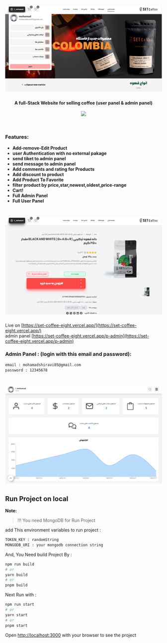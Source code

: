 <h1 align="center">
  <br>
  <a href="https://github.com/Mohamadshiravi/set-coffee.git"><img src="public/md/setcoffee-home.png" alt="set-coffee"></a>
</h1>

<h4 align="center">A full-Stack Website for selling coffee (user panel & admin panel)</h4>

<p align="center">

  <a href="http://nextjs.org">
    <img src="https://img.shields.io/badge/next%20js-v14-black">
  </a>

</p>

<br/>

### Features:

- **Add-remove-Edit Product**
- **user Authentication with no external pakage**
- **send tiket to admin panel**
- **send message to admin panel**
- **Add comments and rating for Products**
- **Add discount to product**
- **Add Product To Favorite**
- **filter product by price,star,newest,oldest,price-range**
- **Cart!**
- **Full Admin Panel**
- **Full User Panel**

<h1 align="center">
  <a href="https://github.com/Mohamadshiravi/set-coffee.git"><img src="public/md/setcoffee-features.png" alt="set-coffee"></a>
</h1>

Live on [https://set-coffee-eight.vercel.app/](https://set-coffee-eight.vercel.app/)
<br />
admin panel [https://set-coffee-eight.vercel.app/p-admin](https://set-coffee-eight.vercel.app/p-admin)

### Admin Panel : (login with this email and password):

```bash
email : mohamadshiravi85@gmail.com
password : 12345678
```

<h1 align="center">
  <a href="https://github.com/Mohamadshiravi/set-coffee.git"><img src="public/md/setcoffee-admin.png" alt="set-coffee"></a>
</h1>

## Run Project on local

**Note:**

> !!! You need MongoDB for Run Project

add This environment variables to run project :

```bash
TOKEN_KEY : randomString
MONGODB_URI : your mongodb connection string
```

And, You Need build Project By :

```bash
npm run build
# or
yarn build
# or
pnpm build
```

Next Run with :

```bash
npm run start
# or
yarn start
# or
pnpm start
```

Open [http://localhost:3000](http://localhost:3000) with your browser to see the project
